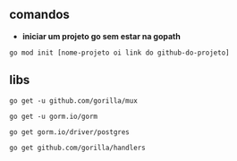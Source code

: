 ## comandos

- **iniciar um projeto go sem estar na gopath**
```
go mod init [nome-projeto oi link do github-do-projeto]  
```
## libs
```
go get -u github.com/gorilla/mux
```

```
go get -u gorm.io/gorm
```

```
go get gorm.io/driver/postgres
```

```
go get github.com/gorilla/handlers 
```